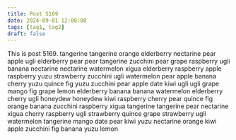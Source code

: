 ```yaml
---
title: Post 5169
date: 2024-09-01 12:00:00
tags: [tag1, tag2]
draft: false
---
```

This is post 5169.
tangerine
tangerine
orange
elderberry
nectarine
pear
apple
ugli
elderberry
pear
pear
tangerine
zucchini
pear
grape
raspberry
ugli
banana
nectarine
nectarine
watermelon
xigua
elderberry
raspberry
apple
raspberry
yuzu
strawberry
zucchini
ugli
watermelon
pear
apple
banana
cherry
yuzu
quince
fig
yuzu
zucchini
pear
apple
date
kiwi
ugli
ugli
grape
mango
fig
grape
lemon
elderberry
banana
banana
watermelon
elderberry
cherry
ugli
honeydew
honeydew
kiwi
raspberry
cherry
pear
quince
fig
orange
banana
zucchini
raspberry
xigua
tangerine
tangerine
pear
nectarine
xigua
cherry
raspberry
ugli
strawberry
quince
grape
strawberry
ugli
watermelon
tangerine
mango
date
pear
kiwi
yuzu
nectarine
orange
kiwi
apple
zucchini
fig
banana
yuzu
lemon
